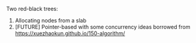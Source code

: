 Two red-black trees:

1. Allocating nodes from a slab
2. [FUTURE] Pointer-based with some concurrency ideas borrowed from https://xuezhaokun.github.io/150-algorithm/
